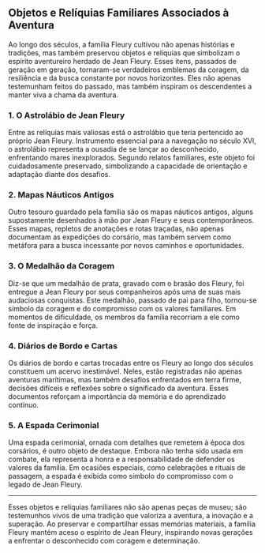 ## Objetos e Relíquias Familiares Associados à Aventura

Ao longo dos séculos, a família Fleury cultivou não apenas histórias e tradições, mas também preservou objetos e relíquias que simbolizam o espírito aventureiro herdado de Jean Fleury. Esses itens, passados de geração em geração, tornaram-se verdadeiros emblemas da coragem, da resiliência e da busca constante por novos horizontes. Eles não apenas testemunham feitos do passado, mas também inspiram os descendentes a manter viva a chama da aventura.

### 1. O Astrolábio de Jean Fleury

Entre as relíquias mais valiosas está o astrolábio que teria pertencido ao próprio Jean Fleury. Instrumento essencial para a navegação no século XVI, o astrolábio representa a ousadia de se lançar ao desconhecido, enfrentando mares inexplorados. Segundo relatos familiares, este objeto foi cuidadosamente preservado, simbolizando a capacidade de orientação e adaptação diante dos desafios.

### 2. Mapas Náuticos Antigos

Outro tesouro guardado pela família são os mapas náuticos antigos, alguns supostamente desenhados à mão por Jean Fleury e seus contemporâneos. Esses mapas, repletos de anotações e rotas traçadas, não apenas documentam as expedições do corsário, mas também servem como metáfora para a busca incessante por novos caminhos e oportunidades.

### 3. O Medalhão da Coragem

Diz-se que um medalhão de prata, gravado com o brasão dos Fleury, foi entregue a Jean Fleury por seus companheiros após uma de suas mais audaciosas conquistas. Este medalhão, passado de pai para filho, tornou-se símbolo da coragem e do compromisso com os valores familiares. Em momentos de dificuldade, os membros da família recorriam a ele como fonte de inspiração e força.

### 4. Diários de Bordo e Cartas

Os diários de bordo e cartas trocadas entre os Fleury ao longo dos séculos constituem um acervo inestimável. Neles, estão registradas não apenas aventuras marítimas, mas também desafios enfrentados em terra firme, decisões difíceis e reflexões sobre o significado da aventura. Esses documentos reforçam a importância da memória e do aprendizado contínuo.

### 5. A Espada Cerimonial

Uma espada cerimonial, ornada com detalhes que remetem à época dos corsários, é outro objeto de destaque. Embora não tenha sido usada em combate, ela representa a honra e a responsabilidade de defender os valores da família. Em ocasiões especiais, como celebrações e rituais de passagem, a espada é exibida como símbolo do compromisso com o legado de Jean Fleury.

---

Esses objetos e relíquias familiares não são apenas peças de museu; são testemunhos vivos de uma tradição que valoriza a aventura, a inovação e a superação. Ao preservar e compartilhar essas memórias materiais, a família Fleury mantém aceso o espírito de Jean Fleury, inspirando novas gerações a enfrentar o desconhecido com coragem e determinação.